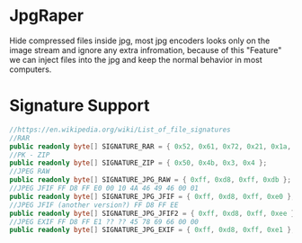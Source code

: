 # JpgRaper
Hide compressed files inside jpg, most jpg encoders looks only on the image stream and ignore any extra infromation,
because of this "Feature" we can inject files into the jpg and keep the normal behavior in most computers.

# Signature Support
```csharp
//https://en.wikipedia.org/wiki/List_of_file_signatures
//RAR
public readonly byte[] SIGNATURE_RAR = { 0x52, 0x61, 0x72, 0x21, 0x1a, 0x07 };
//PK - ZIP
public readonly byte[] SIGNATURE_ZIP = { 0x50, 0x4b, 0x3, 0x4 };
//JPEG RAW
public readonly byte[] SIGNATURE_JPG_RAW = { 0xff, 0xd8, 0xff, 0xdb };
//JPEG JFIF FF D8 FF E0 00 10 4A 46 49 46 00 01
public readonly byte[] SIGNATURE_JPG_JFIF = { 0xff, 0xd8, 0xff, 0xe0 };
//JPEG JFIF (another version?) FF D8 FF EE
public readonly byte[] SIGNATURE_JPG_JFIF2 = { 0xff, 0xd8, 0xff, 0xee };
//JPEG EXIF FF D8 FF E1 ?? ?? 45 78 69 66 00 00
public readonly byte[] SIGNATURE_JPG_EXIF = { 0xff, 0xd8, 0xff, 0xe1 };
```
